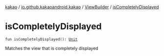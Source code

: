 [kakao](../../index.md) / [io.github.kakaoandroid.kakao](../index.md) / [ViewBuilder](index.md) / [isCompletelyDisplayed](./is-completely-displayed.md)

# isCompletelyDisplayed

`fun isCompletelyDisplayed(): `[`Unit`](https://kotlinlang.org/api/latest/jvm/stdlib/kotlin/-unit/index.html)

Matches the view that is completely displayed

